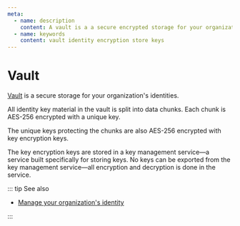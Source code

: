 ```yaml
---
meta:
  - name: description
    content: A vault is a a secure encrypted storage for your organization's identities on the Chainstack managed blockchain services platform.
  - name: keywords
    content: vault identity encryption store keys
---
```


# Vault

<a href="https://console.chainstack.com/vault" rel="dofollow" target="_blank">Vault</a> is a secure storage for your organization's identities.

All identity key material in the vault is split into data chunks. Each chunk is AES-256 encrypted with a unique key.

The unique keys protecting the chunks are also AES-256 encrypted with key encryption keys.

The key encryption keys are stored in a key management service—a service built specifically for storing keys. No keys can be exported from the key management service—all encryption and decryption is done in the service.

::: tip See also

* [Manage your organization's identity](/platform/manage-your-organization-identity)

:::
